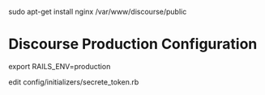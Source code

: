 sudo apt-get install nginx
/var/www/discourse/public 

# Discourse Production Configuration
export RAILS_ENV=production

edit config/initializers/secrete_token.rb

